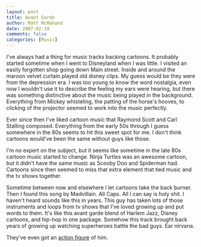 ```yaml
---
layout: post
title: Avant Garde
author: Matt McMahand
date: 2007-02-19
comments: false
categories: [Music]
---
```


I've always had a thing for music tracks backing cartoons. It probably started sometime when I went to Disneyland when I was little. I visited an easily forgotten shop going down Main street. Inside and around the maroon velvet curtain played old disney clips. My guess would be they were from the depression era. I was too young to know the word nostalgia, even now I wouldn't use it to describe the feeling my ears were hearing, but there was something distinctive about the music being played in the background. Everything from Mickey whisteling, the patting of the horse's hooves, to clicking of the projector seemed to work into the music perfectly.

<!--break-->

Ever since then I've liked cartoon music that Raymond Scott and Carl Stalling composed. Everything from the early 50s through I guess somewhere in the 80s seems to hit this sweet spot for me. I don't think cartoons would've been the same without guys like those.

I'm no expert on the subject, but it seems like sometime in the late 80s cartoon music started to change. Ninja Turtles was an awesome cartoon, but it didn't have the same music as Scooby Doo and Spiderman had. Cartoons since then seemed to miss that extra element that tied music and the tv shows together.

Sometime between now and elsewhere I let cartoons take the back burner. Then I found this song by Madvillain. All Caps. All I can say is holy shit. I haven't heard sounds like this in years. This guy has taken lots of those instruments and loops from tv shows that I've loved growing up and put words to them. It's like this avant garde blend of Harlem Jazz, Disney cartoons, and hip-hop in one package. Somehow this track brought back years of growing up watching superheroes battle the bad guys. Ear nirvana.

They've even got an [action figure](http://www.stonesthrow.com/news/kidrobot) of him.

